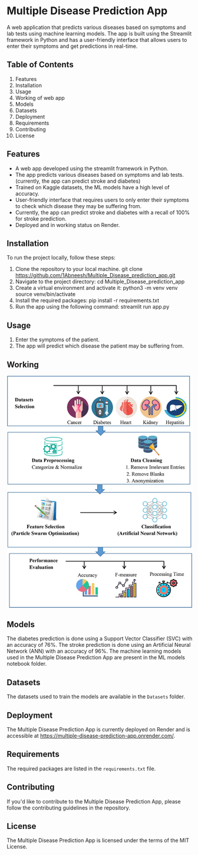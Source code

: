 # Multiple Disease Prediction App
A web application that predicts various diseases based on symptoms and lab tests using machine learning models. The app is built using the Streamlit framework in Python and has a user-friendly interface that allows users to enter their symptoms and get predictions in real-time.

## Table of Contents
1. Features
2. Installation
3. Usage
4. Working of web app
5. Models
6. Datasets
7. Deployment
8. Requirements
9. Contributing
10. License

## Features
- A web app developed using the streamlit framework in Python. 
- The app predicts various diseases based on symptoms and lab tests. (currently, the app can predict stroke and diabetes)
- Trained on Kaggle datasets, the ML models have a high level of accuracy. 
- User-friendly interface that requires users to only enter their symptoms to check which disease they may be suffering from. 
- Currently, the app can predict stroke and diabetes with a recall of 100% for stroke prediction.
- Deployed and in working status on Render.

## Installation
To run the project locally, follow these steps:
1. Clone the repository to your local machine.
  git clone https://github.com/1Abneesh/Multiple_Disease_prediction_app.git
2. Navigate to the project directory:
  cd Multiple_Disease_prediction_app
3. Create a virtual environment and activate it:
  python3 -m venv venv
  source venv/bin/activate
4. Install the required packages:
  pip install -r requirements.txt
7. Run the app using the following command: 
  streamlit run app.py
  

## Usage
1. Enter the symptoms of the patient.
2. The app will predict which disease the patient may be suffering from.

## Working
<p align="center">
  <img src="about.jpg">
</p>

## Models
The diabetes prediction is done using a Support Vector Classifier (SVC) with an accuracy of 76%. The stroke prediction is done using an Artificial Neural Network (ANN) with an accuracy of 96%. The machine learning models used in the Multiple Disease Prediction App are present in the ML models notebook folder.

## Datasets
The datasets used to train the models are available in the `Datasets` folder.

## Deployment
The Multiple Disease Prediction App is currently deployed on Render and is accessible at https://multiple-disease-prediction-app.onrender.com/.

## Requirements
The required packages are listed in the `requirements.txt` file.

## Contributing
If you'd like to contribute to the Multiple Disease Prediction App, please follow the contributing guidelines in the repository.

## License
The Multiple Disease Prediction App is licensed under the terms of the MIT License.

